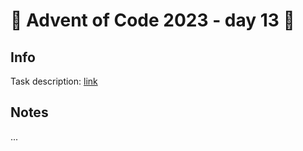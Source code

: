 # 🎄 Advent of Code 2023 - day 13 🎄

## Info

Task description: [link](https://adventofcode.com/2023/day/13)

## Notes

...
